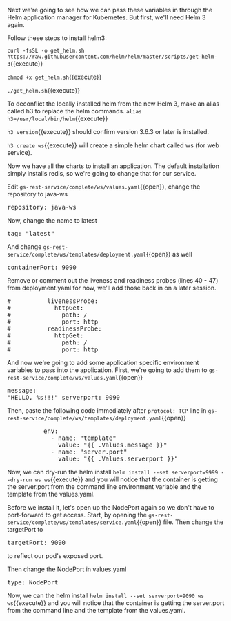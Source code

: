 Next we're going to see how we can pass these variables in through the Helm application manager for Kubernetes.  But first, we'll need Helm 3 again.

Follow these steps to install helm3:

`curl -fsSL -o get_helm.sh https://raw.githubusercontent.com/helm/helm/master/scripts/get-helm-3`{{execute}}

`chmod +x get_helm.sh`{{execute}}

`./get_helm.sh`{{execute}}

To deconflict the locally installed helm from the new Helm 3, make an alias called h3 to replace the helm commands.
`alias h3=/usr/local/bin/helm`{{execute}}

`h3 version`{{execute}} should confirm version 3.6.3 or later is installed.

`h3 create ws`{{execute}} will create a simple helm chart called ws (for web service).

Now we have all the charts to install an application.  The default installation simply installs redis, so we're going to change that for our service.

Edit `gs-rest-service/complete/ws/values.yaml`{{open}}, change the repository to java-ws <pre class="file" data-filename="gs-rest-service/complete/ws/values.yaml" data-target="insert" data-marker="  repository: nginx">  repository: java-ws</pre>

Now, change the name to latest <pre class="file" data-filename="gs-rest-service/complete/ws/values.yaml" data-target="insert" data-marker="  tag: &#x22&#x22">  tag: "latest"</pre>

And change `gs-rest-service/complete/ws/templates/deployment.yaml`{{open}} as well <pre class="file" data-filename="gs-rest-service/complete/ws/templates/deployment.yaml" data-target="insert" data-marker="              containerPort: 80">              containerPort: 9090</pre>

Remove or comment out the liveness and readiness probes (lines 40 - 47) from deployment.yaml for now, we'll add those back in on a later session.
<pre class="file" data-filename="gs-rest-service/complete/ws/templates/deployment.yaml" data-target="insert" data-marker="          livenessProbe:
            httpGet:
              path: /
              port: http
          readinessProbe:
            httpGet:
              path: /
              port: http
">
#          livenessProbe:
#            httpGet:
#              path: /
#              port: http
#          readinessProbe:
#            httpGet:
#              path: /
#              port: http
</pre>

And now we're going to add some application specific environment variables to pass into the application.  First, we're going to add them to `gs-rest-service/complete/ws/values.yaml`{{open}} <pre class="file" data-filename="gs-rest-service/complete/ws/values.yaml" data-target="append">message: "HELLO, %s!!!"
serverport: 9090</pre>

Then, paste the following code immediately after `protocol: TCP` line in `gs-rest-service/complete/ws/templates/deployment.yaml`{{open}}
<pre>          env:
            - name: "template"
              value: "{{ .Values.message }}"
            - name: "server.port"
              value: "{{ .Values.serverport }}"</pre>

Now, we can dry-run the helm install `helm install --set serverport=9999 --dry-run ws ws`{{execute}}  and you will notice that the container is getting the server.port from the command line environment variable and the template from the values.yaml.

Before we install it, let's open up the NodePort again so we don't have to port-forward to get access.  Start, by opening the `gs-rest-service/complete/ws/templates/service.yaml`{{open}} file.  Then change the targetPort to <pre class="file" data-filename="gs-rest-service/complete/ws/templates/service.yaml" data-target="insert" data-marker="      targetPort: http">      targetPort: 9090</pre> to reflect our pod's exposed port. 

Then change the NodePort in values.yaml <pre class="file" data-filename="gs-rest-service/complete/ws/values.yaml" data-target="insert" data-marker="  type: ClusterIP">  type: NodePort</pre>

Now, we can the helm install `helm install --set serverport=9090 ws ws`{{execute}}  and you will notice that the container is getting the server.port from the command line and the template from the values.yaml.
